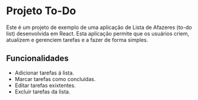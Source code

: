 # Projeto To-Do

Este é um projeto de exemplo de uma aplicação de Lista de Afazeres (to-do list) desenvolvida em React. Esta aplicação permite que os usuários criem, atualizem e gerenciem tarefas e a fazer de forma simples.

## Funcionalidades
- Adicionar tarefas á lista.
- Marcar tarefas como concluídas.
- Editar tarefas exixtentes.
- Excluir tarefas da lista.
